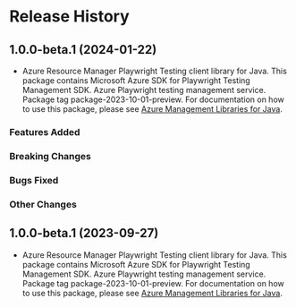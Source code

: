 # Release History

## 1.0.0-beta.1 (2024-01-22)

- Azure Resource Manager Playwright Testing client library for Java. This package contains Microsoft Azure SDK for Playwright Testing Management SDK. Azure Playwright testing management service. Package tag package-2023-10-01-preview. For documentation on how to use this package, please see [Azure Management Libraries for Java](https://aka.ms/azsdk/java/mgmt).

### Features Added

### Breaking Changes

### Bugs Fixed

### Other Changes

## 1.0.0-beta.1 (2023-09-27)

- Azure Resource Manager Playwright Testing client library for Java. This package contains Microsoft Azure SDK for Playwright Testing Management SDK. Azure Playwright testing management service. Package tag package-2023-10-01-preview. For documentation on how to use this package, please see [Azure Management Libraries for Java](https://aka.ms/azsdk/java/mgmt).
